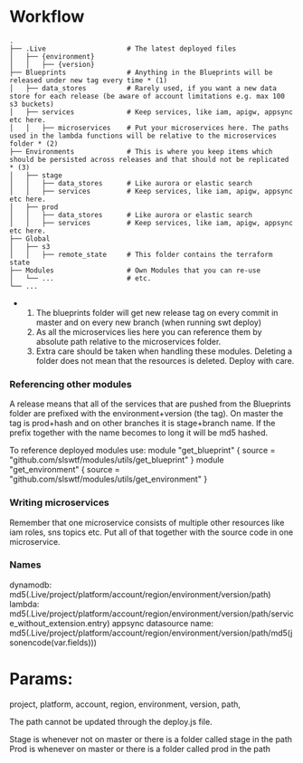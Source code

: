 # Workflow

    .
    ├── .Live                    # The latest deployed files
    │   ├── {environment}
    │   │   ├── {version}
    ├── Blueprints               # Anything in the Blueprints will be released under new tag every time * (1)
    │   ├── data_stores          # Rarely used, if you want a new data store for each release (be aware of account limitations e.g. max 100 s3 buckets)
    │   ├── services             # Keep services, like iam, apigw, appsync etc here.
    │   │   ├── microservices    # Put your microservices here. The paths used in the lambda functions will be relative to the microservices folder * (2)
    ├── Environments             # This is where you keep items which should be persisted across releases and that should not be replicated * (3)
    │   ├── stage
    │   │   ├── data_stores      # Like aurora or elastic search
    │   │   ├── services         # Keep services, like iam, apigw, appsync etc here.
    │   ├── prod
    │   │   ├── data_stores      # Like aurora or elastic search
    │   │   ├── services         # Keep services, like iam, apigw, appsync etc here.
    ├── Global                     
    │   ├── s3
    │   │   ├── remote_state     # This folder contains the terraform state
    ├── Modules                  # Own Modules that you can re-use
    │   └── ...                  # etc.
    └── ...

*
  1. The blueprints folder will get new release tag on every commit in master and on every new branch (when running swt deploy)
  2. As all the microservices lies here you can reference them by absolute path relative to the microservices folder.
  3. Extra care should be taken when handling these modules. Deleting a folder does not mean that the resources is deleted. Deploy with care.

### Referencing other modules
A release means that all of the services that are pushed from the Blueprints folder are prefixed with the environment+version (the tag).
On master the tag is prod+hash and on other branches it is stage+branch name. If the prefix together with the name becomes to long it will be md5 hashed.

To reference deployed modules use:
module "get_blueprint" {
  source = "github.com/slswtf/modules/utils/get_blueprint"
}
module "get_environment" {
  source = "github.com/slswtf/modules/utils/get_environment"
}

### Writing microservices
Remember that one microservice consists of multiple other resources like iam roles, sns topics etc. Put all of that together with the source code in one microservice.


### Names

  dynamodb: md5(.Live/project/platform/account/region/environment/version/path)
  lambda: md5(.Live/project/platform/account/region/environment/version/path/service_without_extension.entry)
  appsync datasource name: md5(.Live/project/platform/account/region/environment/version/path/md5(jsonencode(var.fields)))

# Params:
  project,
  platform,
  account,
  region,
  environment,
  version,
  path,

The path cannot be updated through the deploy.js file.


Stage is whenever not on master or there is a folder called stage in the path
Prod is whenever on master or there is a folder called prod in the path
